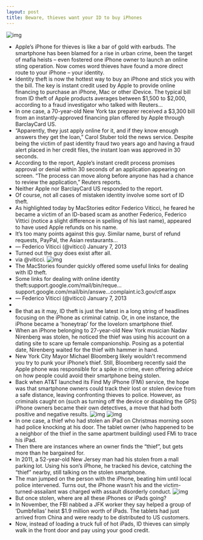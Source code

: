 ```yaml
---
layout: post
title: Beware, thieves want your ID to buy iPhones
---
```

![img](http://media.idownloadblog.com/wp-content/uploads/2011/06/TheftAlarm-demo-e1308103675314.png)
* Apple’s iPhone for thieves is like a bar of gold with earbuds. The smartphone has been blamed for a rise in urban crime, been the target of mafia heists – even fostered one iPhone owner to launch an online sting operation. Now comes word thieves have found a more direct route to your iPhone – your identity.
* Identity theft is now the hottest way to buy an iPhone and stick you with the bill. The key is instant credit used by Apple to provide online financing to purchase an iPhone, Mac or other iDevice. The typical bill from ID theft of Apple products averages between $1,500 to $2,000, according to a fraud investigator who talked with Reuters…
* In one case, a 70-year-old New York tax preparer received a $3,300 bill from an instantly-approved financing plan offered by Apple through BarclayCard US.
* “Apparently, they just apply online for it, and if they know enough answers they get the loan,” Carol Stuber told the news service. Despite being the victim of past identity fraud two years ago and having a fraud alert placed in her credit files, the instant loan was approved in 30 seconds.
* According to the report, Apple’s instant credit process promises approval or denial within 30 seconds of an application appearing on screen. “The process can move along before anyone has had a chance to review the application,” Reuters reports.
* Neither Apple nor BarclayCard US responded to the report.
* Of course, not all cases of mistaken identity involve some sort of ID theft.
* As highlighted today by MacStories editor Federico Viticci, he feared he became a victim of an ID-based scam as another Federico, Federico Vittici (notice a slight difference in spelling of his last name), appeared to have used Apple refunds on his name.
* It’s too many points against this guy. Similar name, burst of refund requests, PayPal, the Asian restaurants…
* — Federico Viticci (@viticci) January 7, 2013
* Turned out the guy does exist after all.
* via @viticci.
![img](http://media.idownloadblog.com/wp-content/uploads/2013/01/Federico-Viticci-mistaken-identity.jpg)
* The MacStories founder quickly offered some useful links for dealing with ID theft.
* Some links for dealing with online identity theft:support.google.com/mail/bin/reque…support.google.com/mail/bin/answe…complaint.ic3.gov/ctf.aspx
* — Federico Viticci (@viticci) January 7, 2013
*  
* Be that as it may, ID theft is just the latest in a long string of headlines focusing on the iPhone as criminal catnip. Or, in one instance, the iPhone became a ‘honeytrap’ for the lovelorn smartphone thief.
* When an iPhone belonging to 27-year-old New York musician Nadav Nirenberg was stolen, he noticed the thief was using his account on a dating site to scare up female companionship. Posing as a potential date, Nirenberg waited for the thief with hammer in hand.
* New York City Mayor Michael Bloomberg likely wouldn’t recommend you try to punk your iPhone’s thief. Still, Bloomberg recently said the Apple phone was responsible for a spike in crime, even offering advice on how people could avoid their smartphone being stolen.
* Back when AT&T launched its Find My iPhone (FMi) service, the hope was that smartphone owners could track their lost or stolen device from a safe distance, leaving confronting thieves to police. However, as criminals caught on (such as turning off the device or disabling the GPS) iPhone owners became their own detectives, a move that had both positive and negative results.
![img](http://media.idownloadblog.com/wp-content/uploads/2012/09/iPhone-Find-My-iPhone-Lost-Mode-13.png)
![img](http://media.idownloadblog.com/wp-content/uploads/2012/09/iPod-touch-Find-My-iPhone-Lost-Mode.png)
* In one case, a thief who had stolen an iPad on Christmas morning soon had police knocking at his door. The tablet owner (who happened to be a neighbor of the thief in the same apartment building) used FMi to trace his iPad.
* Then there are instances where an owner finds the “thief”, but gets more than he bargained for.
* In 2011, a 52-year-old New Jersey man had his stolen from a mall parking lot. Using his son’s iPhone, he tracked his device, catching the “thief” nearby, still talking on the stolen smartphone.
* The man jumped on the person with the iPhone, beating him until local police intervened. Turns out, the iPhone wasn’t his and the victim-turned-assailant was charged with assault disorderly conduct.
![img](http://media.idownloadblog.com/wp-content/uploads/2012/11/Lufthansa-Heist-poster-iPad-mini.jpg)
* But once stolen, where are all these iPhones or iPads going?
* In November, the FBI nabbed a JFK worker they say helped a group of ‘Dumbfellas’ heist $1.9 million worth of iPads. The tablets had just arrived from China and were ready to be distributed to US customers.
* Now, instead of loading a truck full of hot iPads, ID thieves can simply walk in the front door and pay using your good credit.

